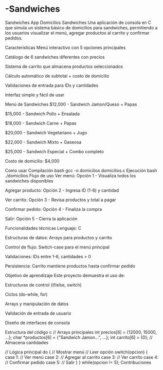 # -Sandwiches
 Sandwiches
 App Domicilios Sandwiches
Una aplicación de consola en C que simula un sistema básico de domicilios para sandwiches, permitiendo a los usuarios visualizar el menú, agregar productos al carrito y confirmar pedidos.

Características
Menú interactivo con 5 opciones principales

Catálogo de 6 sandwiches diferentes con precios

Sistema de carrito que almacena productos seleccionados

Cálculo automático de subtotal + costo de domicilio

Validaciones de entrada para IDs y cantidades

Interfaz simple y fácil de usar

Menú de Sandwiches
$12,000 - Sandwich Jamon/Queso + Papas

$15,000 - Sandwich Pollo + Ensalada

$18,000 - Sandwich Carne + Papas

$20,000 - Sandwich Vegetariano + Jugo

$22,000 - Sandwich Mixto + Gaseosa

$25,000 - Sandwich Especial + Combo completo

Costo de domicilio: $4,000

 Como usar
Compilación
bash
gcc -o domicilios domicilios.c
Ejecución
bash
./domicilios
Flujo de uso
Ver menú: Opción 1 - Visualiza todos los sandwiches disponibles

Agregar producto: Opción 2 - Ingresa ID (1-6) y cantidad

Ver carrito: Opción 3 - Revisa productos y total a pagar

Confirmar pedido: Opción 4 - Finaliza la compra

Salir: Opción 5 - Cierra la aplicación

 Funcionalidades técnicas
Lenguaje: C

Estructuras de datos: Arrays para productos y carrito

Control de flujo: Switch-case para el menú principal

Validaciones: IDs entre 1-6, cantidades > 0

Persistencia: Carrito mantiene productos hasta confirmar pedido

 Objetivo de aprendizaje
Este proyecto demuestra el uso de:

Estructuras de control (if/else, switch)

Ciclos (do-while, for)

Arrays y manipulación de datos

Validación de entrada de usuario

Diseño de interfaces de consola

 Estructura del código
c
// Arrays principales
int precios[6] = {12000, 15000, ...};
char *productos[6] = {"Sandwich Jamon...", ...};
int carrito[6] = {0}; // Almacena cantidades

// Lógica principal
do {
    // Mostrar menú
    // Leer opción
    switch(opcion) {
        case 1: // Ver menú
        case 2: // Agregar al carrito
        case 3: // Ver carrito
        case 4: // Confirmar pedido
        case 5: // Salir
    }
} while(opcion != 5);
 Contribuciones


